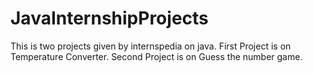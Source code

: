 # JavaInternshipProjects
This is two projects given by internspedia on java.
First Project is on Temperature Converter.
Second Project is on Guess the number game.
